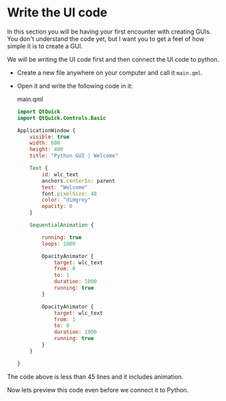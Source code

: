 # Write the UI code

In this section you will be having your first encounter with creating GUIs. You don't understand the code yet, but I want you to get a feel of how simple it is to create a GUI.

We will be writing the UI code first and then connect the UI code to python.

* Create a new file anywhere on your computer and call it `main.qml`.

* Open it and write the following code in it:
  
  main.qml
  
  ```qml
  import QtQuick
  import QtQuick.Controls.Basic
  
  ApplicationWindow {
      visible: true
      width: 600
      height: 400
      title: "Python GUI | Welcome"
  
      Text {
          id: wlc_text
          anchors.centerIn: parent
          text: "Welcome"
          font.pixelSize: 48
          color: "dimgrey"
          opacity: 0
      }
  
      SequentialAnimation {
  
          running: true
          loops: 1000
  
          OpacityAnimator {
              target: wlc_text
              from: 0
              to: 1
              duration: 1000
              running: true
          }
  
          OpacityAnimator {
              target: wlc_text
              from: 1
              to: 0
              duration: 1000
              running: true
          }
      }
  
  }
  
  ```

The code above is less than 45 lines and it includes animation.

Now lets preview this code even before we connect it to Python.


